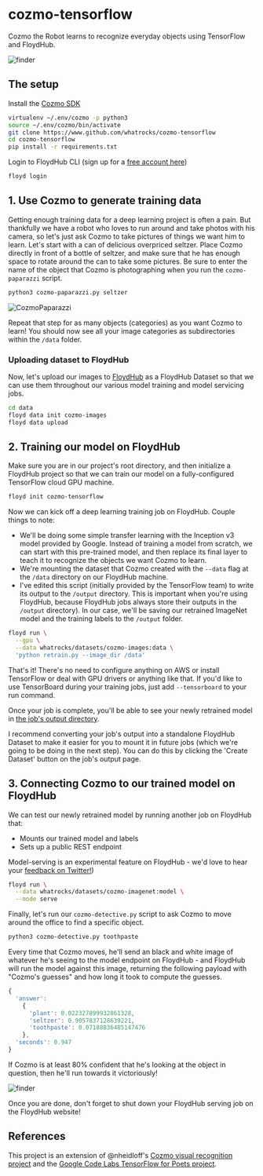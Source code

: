 # cozmo-tensorflow
Cozmo the Robot learns to recognize everyday objects using TensorFlow and FloydHub.

![finder](assets/cozmo-detective.gif)

## The setup

Install the [Cozmo SDK](http://cozmosdk.anki.com/docs/)
```bash
virtualenv ~/.env/cozmo -p python3
source ~/.env/cozmo/bin/activate
git clone https://www.github.com/whatrocks/cozmo-tensorflow
cd cozmo-tensorflow
pip install -r requirements.txt
```

Login to FloydHub CLI (sign up for a [free account here](https://www.floydhub.com/plans))
```bash
floyd login
```

## 1. Use Cozmo to generate training data

Getting enough training data for a deep learning project is often a pain. But thankfully we have a robot who loves to run around and take photos with his camera, so let's just ask Cozmo to take pictures of things we want him to learn. Let's start with a can of delicious overpriced seltzer. Place Cozmo directly in front of a bottle of seltzer, and make sure that he has enough space to rotate around the can to take some pictures. Be sure to enter the name of the object that Cozmo is photographing when you run the `cozmo-paparazzi` script.
```bash
python3 cozmo-paparazzi.py seltzer
```

![CozmoPaparazzi](assets/cozmo-paparazzi.gif)

Repeat that step for as many objects (categories) as you want Cozmo to learn! You should now see all your image categories as subdirectories within the `/data` folder.

### Uploading dataset to FloydHub

Now, let's upload our images to [FloydHub](https://www.floydhub.com/whatrocks/datasets/cozmo-images) as a FloydHub Dataset so that we can use them throughout our various model training and model servicing jobs.

```bash
cd data
floyd data init cozmo-images
floyd data upload
```

## 2. Training our model on FloydHub

Make sure you are in our project's root directory, and then initialize a FloydHub project so that we can train our model on a fully-configured TensorFlow cloud GPU machine.

```bash
floyd init cozmo-tensorflow
```

Now we can kick off a deep learning training job on FloydHub. Couple things to note:

* We'll be doing some simple transfer learning with the Inception v3 model provided by Google. Instead of training a model from scratch, we can start with this pre-trained model, and then replace its final layer to teach it to recognize the objects we want Cozmo to learn.
* We're mounting the dataset that Cozmo created with the `--data` flag at the `/data` directory on our FloydHub machine.
* I've edited this script (initially provided by the TensorFlow team) to write its output to the `/output` directory. This is important when you're using FloydHub, because FloydHub jobs always store their outputs in the `/output` directory). In our case, we'll be saving our retrained ImageNet model and the training labels to the `/output` folder.

```bash
floyd run \
  --gpu \
  --data whatrocks/datasets/cozmo-images:data \
  'python retrain.py --image_dir /data'
```

That's it! There's no need to configure anything on AWS or install TensorFlow or deal with GPU drivers or anything like that. If you'd like to use TensorBoard during your training jobs, just add `--tensorboard` to your run command.

Once your job is complete, you'll be able to see your newly retrained model in [the job's output directory](https://www.floydhub.com/whatrocks/projects/cozmo-tensorflow/8/output). 

I recommend converting your job's output into a standalone FloydHub Dataset to make it easier for you to mount it in future jobs (which we're going to be doing in the next step). You can do this by clicking the 'Create Dataset' button on the job's output page.

## 3. Connecting Cozmo to our trained model on FloydHub

We can test our newly retrained model by running another job on FloydHub that:

* Mounts our trained model and labels
* Sets up a public REST endpoint

Model-serving is an experimental feature on FloydHub - we'd love to hear your [feedback on Twitter!](https://www.twitter.com/floydhub_))

```bash
floyd run \
  --data whatrocks/datasets/cozmo-imagenet:model \
  --mode serve
```

Finally, let's run our `cozmo-detective.py` script to ask Cozmo to move around the office to find a specific object. 

```bash
python3 cozmo-detective.py toothpaste
```

Every time that Cozmo moves, he'll send an black and white image of whatever he's seeing to the model endpoint on FloydHub - and FloydHub will run the model against this image, returning the following payload with "Cozmo's guesses" and how long it took to compute the guesses.

```javascript
{
  'answer': 
    {
      'plant': 0.022327899932861328, 
      'seltzer': 0.9057837128639221, 
      'toothpaste': 0.07188836485147476
    }, 
  'seconds': 0.947
}
```

If Cozmo is at least 80% confident that he's looking at the object in question, then he'll run towards it victoriously! 

![finder](assets/cozmo-detective.gif)

Once you are done, don't forget to shut down your FloydHub serving job on the FloydHub website!

## References

This project is an extension of @nheidloff's [Cozmo visual recognition project](https://github.com/nheidloff/visual-recognition-for-cozmo-with-tensorflow) and the [Google Code Labs TensorFlow for Poets project](https://codelabs.developers.google.com/codelabs/tensorflow-for-poets/#0).